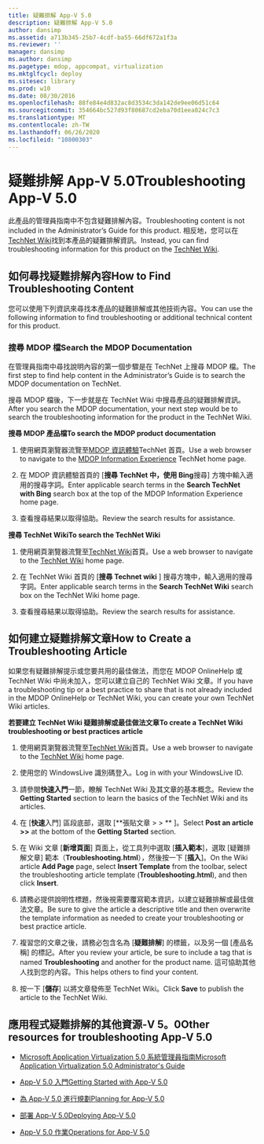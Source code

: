 ```yaml
---
title: 疑難排解 App-V 5.0
description: 疑難排解 App-V 5.0
author: dansimp
ms.assetid: a713b345-25b7-4cdf-ba55-66df672a1f3a
ms.reviewer: ''
manager: dansimp
ms.author: dansimp
ms.pagetype: mdop, appcompat, virtualization
ms.mktglfcycl: deploy
ms.sitesec: library
ms.prod: w10
ms.date: 08/30/2016
ms.openlocfilehash: 88fe84e4d832ac8d3534c3da142de9ee06d51c64
ms.sourcegitcommit: 354664bc527d93f80687cd2eba70d1eea024c7c3
ms.translationtype: MT
ms.contentlocale: zh-TW
ms.lasthandoff: 06/26/2020
ms.locfileid: "10800303"
---
```

# <span data-ttu-id="dc3fb-103">疑難排解 App-V 5.0</span><span class="sxs-lookup"><span data-stu-id="dc3fb-103">Troubleshooting App-V 5.0</span></span>


<span data-ttu-id="dc3fb-104">此產品的管理員指南中不包含疑難排解內容。</span><span class="sxs-lookup"><span data-stu-id="dc3fb-104">Troubleshooting content is not included in the Administrator’s Guide for this product.</span></span> <span data-ttu-id="dc3fb-105">相反地，您可以在[TechNet Wiki](https://go.microsoft.com/fwlink/p/?LinkId=224905)找到本產品的疑難排解資訊。</span><span class="sxs-lookup"><span data-stu-id="dc3fb-105">Instead, you can find troubleshooting information for this product on the [TechNet Wiki](https://go.microsoft.com/fwlink/p/?LinkId=224905).</span></span>

## <span data-ttu-id="dc3fb-106">如何尋找疑難排解內容</span><span class="sxs-lookup"><span data-stu-id="dc3fb-106">How to Find Troubleshooting Content</span></span>


<span data-ttu-id="dc3fb-107">您可以使用下列資訊來尋找本產品的疑難排解或其他技術內容。</span><span class="sxs-lookup"><span data-stu-id="dc3fb-107">You can use the following information to find troubleshooting or additional technical content for this product.</span></span>

### <span data-ttu-id="dc3fb-108">搜尋 MDOP 檔</span><span class="sxs-lookup"><span data-stu-id="dc3fb-108">Search the MDOP Documentation</span></span>

<span data-ttu-id="dc3fb-109">在管理員指南中尋找說明內容的第一個步驟是在 TechNet 上搜尋 MDOP 檔。</span><span class="sxs-lookup"><span data-stu-id="dc3fb-109">The first step to find help content in the Administrator’s Guide is to search the MDOP documentation on TechNet.</span></span>

<span data-ttu-id="dc3fb-110">搜尋 MDOP 檔後，下一步就是在 TechNet Wiki 中搜尋產品的疑難排解資訊。</span><span class="sxs-lookup"><span data-stu-id="dc3fb-110">After you search the MDOP documentation, your next step would be to search the troubleshooting information for the product in the TechNet Wiki.</span></span>

**<span data-ttu-id="dc3fb-111">搜尋 MDOP 產品檔</span><span class="sxs-lookup"><span data-stu-id="dc3fb-111">To search the MDOP product documentation</span></span>**

1.  <span data-ttu-id="dc3fb-112">使用網頁瀏覽器流覽至[MDOP 資訊體驗](https://go.microsoft.com/fwlink/?LinkId=236032)TechNet 首頁。</span><span class="sxs-lookup"><span data-stu-id="dc3fb-112">Use a web browser to navigate to the [MDOP Information Experience](https://go.microsoft.com/fwlink/?LinkId=236032) TechNet home page.</span></span>

2.  <span data-ttu-id="dc3fb-113">在 MDOP 資訊體驗首頁的 [**搜尋 TechNet 中，使用 Bing**搜尋] 方塊中輸入適用的搜尋字詞。</span><span class="sxs-lookup"><span data-stu-id="dc3fb-113">Enter applicable search terms in the **Search TechNet with Bing** search box at the top of the MDOP Information Experience home page.</span></span>

3.  <span data-ttu-id="dc3fb-114">查看搜尋結果以取得協助。</span><span class="sxs-lookup"><span data-stu-id="dc3fb-114">Review the search results for assistance.</span></span>

**<span data-ttu-id="dc3fb-115">搜尋 TechNet Wiki</span><span class="sxs-lookup"><span data-stu-id="dc3fb-115">To search the TechNet Wiki</span></span>**

1.  <span data-ttu-id="dc3fb-116">使用網頁瀏覽器流覽至[TechNet Wiki](https://go.microsoft.com/fwlink/p/?LinkId=224905)首頁。</span><span class="sxs-lookup"><span data-stu-id="dc3fb-116">Use a web browser to navigate to the [TechNet Wiki](https://go.microsoft.com/fwlink/p/?LinkId=224905) home page.</span></span>

2.  <span data-ttu-id="dc3fb-117">在 TechNet Wiki 首頁的 [**搜尋 Technet wiki** ] 搜尋方塊中，輸入適用的搜尋字詞。</span><span class="sxs-lookup"><span data-stu-id="dc3fb-117">Enter applicable search terms in the **Search TechNet Wiki** search box on the TechNet Wiki home page.</span></span>

3.  <span data-ttu-id="dc3fb-118">查看搜尋結果以取得協助。</span><span class="sxs-lookup"><span data-stu-id="dc3fb-118">Review the search results for assistance.</span></span>

## <span data-ttu-id="dc3fb-119">如何建立疑難排解文章</span><span class="sxs-lookup"><span data-stu-id="dc3fb-119">How to Create a Troubleshooting Article</span></span>


<span data-ttu-id="dc3fb-120">如果您有疑難排解提示或您要共用的最佳做法，而您在 MDOP OnlineHelp 或 TechNet Wiki 中尚未加入，您可以建立自己的 TechNet Wiki 文章。</span><span class="sxs-lookup"><span data-stu-id="dc3fb-120">If you have a troubleshooting tip or a best practice to share that is not already included in the MDOP OnlineHelp or TechNet Wiki, you can create your own TechNet Wiki articles.</span></span>

**<span data-ttu-id="dc3fb-121">若要建立 TechNet Wiki 疑難排解或最佳做法文章</span><span class="sxs-lookup"><span data-stu-id="dc3fb-121">To create a TechNet Wiki troubleshooting or best practices article</span></span>**

1.  <span data-ttu-id="dc3fb-122">使用網頁瀏覽器流覽至[TechNet Wiki](https://go.microsoft.com/fwlink/p/?LinkId=224905)首頁。</span><span class="sxs-lookup"><span data-stu-id="dc3fb-122">Use a web browser to navigate to the [TechNet Wiki](https://go.microsoft.com/fwlink/p/?LinkId=224905) home page.</span></span>

2.  <span data-ttu-id="dc3fb-123">使用您的 WindowsLive 識別碼登入。</span><span class="sxs-lookup"><span data-stu-id="dc3fb-123">Log in with your WindowsLive ID.</span></span>

3.  <span data-ttu-id="dc3fb-124">請參閱**快速入門**一節，瞭解 TechNet Wiki 及其文章的基本概念。</span><span class="sxs-lookup"><span data-stu-id="dc3fb-124">Review the **Getting Started** section to learn the basics of the TechNet Wiki and its articles.</span></span>

4.  <span data-ttu-id="dc3fb-125">在 [**快速**入門] 區段底部，選取 [\*\*張貼文章 &gt; &gt; \*\* ]。</span><span class="sxs-lookup"><span data-stu-id="dc3fb-125">Select **Post an article &gt;&gt;** at the bottom of the **Getting Started** section.</span></span>

5.  <span data-ttu-id="dc3fb-126">在 Wiki 文章 [**新增頁面**] 頁面上，從工具列中選取 [**插入範本**]，選取 [疑難排解文章] 範本（**Troubleshooting.html**），然後按一下 [**插入**]。</span><span class="sxs-lookup"><span data-stu-id="dc3fb-126">On the Wiki article **Add Page** page, select **Insert Template** from the toolbar, select the troubleshooting article template (**Troubleshooting.html**), and then click **Insert**.</span></span>

6.  <span data-ttu-id="dc3fb-127">請務必提供說明性標題，然後視需要覆寫範本資訊，以建立疑難排解或最佳做法文章。</span><span class="sxs-lookup"><span data-stu-id="dc3fb-127">Be sure to give the article a descriptive title and then overwrite the template information as needed to create your troubleshooting or best practice article.</span></span>

7.  <span data-ttu-id="dc3fb-128">複習您的文章之後，請務必包含名為 [**疑難排解**] 的標籤，以及另一個 [產品名稱] 的標記。</span><span class="sxs-lookup"><span data-stu-id="dc3fb-128">After you review your article, be sure to include a tag that is named **Troubleshooting** and another for the product name.</span></span> <span data-ttu-id="dc3fb-129">這可協助其他人找到您的內容。</span><span class="sxs-lookup"><span data-stu-id="dc3fb-129">This helps others to find your content.</span></span>

8.  <span data-ttu-id="dc3fb-130">按一下 [**儲存**] 以將文章發佈至 TechNet Wiki。</span><span class="sxs-lookup"><span data-stu-id="dc3fb-130">Click **Save** to publish the article to the TechNet Wiki.</span></span>

## <span data-ttu-id="dc3fb-131">應用程式疑難排解的其他資源-V 5。0</span><span class="sxs-lookup"><span data-stu-id="dc3fb-131">Other resources for troubleshooting App-V 5.0</span></span>


-   [<span data-ttu-id="dc3fb-132">Microsoft Application Virtualization 5.0 系統管理員指南</span><span class="sxs-lookup"><span data-stu-id="dc3fb-132">Microsoft Application Virtualization 5.0 Administrator's Guide</span></span>](microsoft-application-virtualization-50-administrators-guide.md)

-   [<span data-ttu-id="dc3fb-133">App-V 5.0 入門</span><span class="sxs-lookup"><span data-stu-id="dc3fb-133">Getting Started with App-V 5.0</span></span>](getting-started-with-app-v-50--rtm.md)

-   [<span data-ttu-id="dc3fb-134">為 App-V 5.0 進行規劃</span><span class="sxs-lookup"><span data-stu-id="dc3fb-134">Planning for App-V 5.0</span></span>](planning-for-app-v-50-rc.md)

-   [<span data-ttu-id="dc3fb-135">部署 App-V 5.0</span><span class="sxs-lookup"><span data-stu-id="dc3fb-135">Deploying App-V 5.0</span></span>](deploying-app-v-50.md)

-   [<span data-ttu-id="dc3fb-136">App-V 5.0 作業</span><span class="sxs-lookup"><span data-stu-id="dc3fb-136">Operations for App-V 5.0</span></span>](operations-for-app-v-50.md)






 

 





